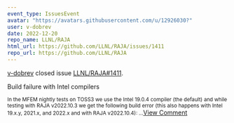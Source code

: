 ```yaml
---
event_type: IssuesEvent
avatar: "https://avatars.githubusercontent.com/u/12926030?"
user: v-dobrev
date: 2022-12-20
repo_name: LLNL/RAJA
html_url: https://github.com/LLNL/RAJA/issues/1411
repo_url: https://github.com/LLNL/RAJA
---
```


<a href='https://github.com/v-dobrev' target='_blank'>v-dobrev</a> closed issue <a href='https://github.com/LLNL/RAJA/issues/1411' target='_blank'>LLNL/RAJA#1411</a>.

<p>Build failure with Intel compilers</p><small>In the MFEM nightly tests on TOSS3 we use the Intel 19.0.4 compiler (the default) and while testing with RAJA v2022.10.3 we get the following build error (this also happens with Intel 19.x.y, 2021.x, and 2022.x and with RAJA v2022.10.4):...</small><a href='https://github.com/LLNL/RAJA/issues/1411' target='_blank'>View Comment</a>